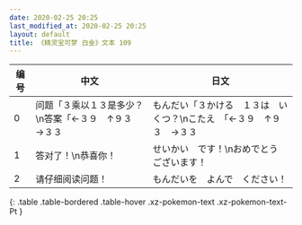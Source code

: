 ```yaml
---
date: 2020-02-25 20:25
last_modified_at: 2020-02-25 20:25
layout: default
title: 《精灵宝可梦 白金》文本 109
---
```

| 编号 | 中文 | 日文 |
| ---- | ---- | ---- |
| 0 | 问题「３乘以１３是多少？\n答案「←３９　↑９３　→３３ | もんだい「３かける　１３は　いくつ？\nこたえ　「←３９　↑９３　→３３ |
| 1 | 答对了！\n恭喜你！ | せいかい　です！\nおめでとう　ございます！ |
| 2 | 请仔细阅读问题！ | もんだいを　よんで　ください！ |
{: .table .table-bordered .table-hover .xz-pokemon-text .xz-pokemon-text-Pt }